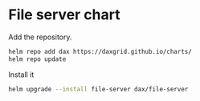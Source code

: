 # File server chart

Add the repository.

```sh
helm repo add dax https://daxgrid.github.io/charts/
helm repo update
```

Install it

```sh
helm upgrade --install file-server dax/file-server
```
